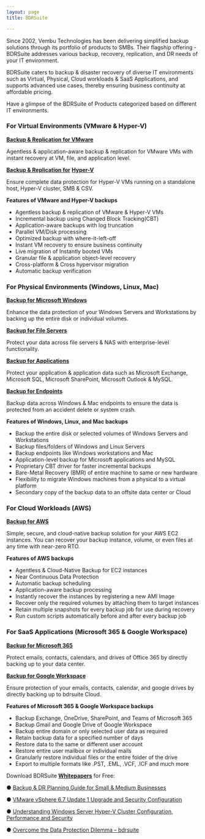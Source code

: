```yaml
---
layout: page
title: BDRSuite

---
```

Since 2002, Vembu Technologies has been delivering simplified backup solutions through its portfolio of products to SMBs. Their flagship offering - BDRSuite addresses various backup, recovery, replication, and DR needs of your IT environment.

BDRSuite caters to backup & disaster recovery of diverse IT environments such as Virtual, Physical, Cloud workloads & SaaS Applications, and supports advanced use cases, thereby ensuring business continuity at affordable pricing.

Have a glimpse of the BDRSuite of Products categorized based on different IT environments.

### For Virtual Environments (VMware & Hyper-V)

[**Backup & Replication for VMware**](https://www.bdrsuite.com/vmware-backup/)

Agentless & application-aware backup & replication for VMware VMs with instant recovery at VM, file, and application level.

[**Backup & Replication for**](https://www.bdrsuite.com/hyper-v-backup/) [**Hyper-V**](https://www.bdrsuite.com/hyper-v-backup/)

Ensure complete data protection for Hyper-V VMs running on a standalone host, Hyper-V cluster, SMB & CSV.

**Features of VMware and Hyper-V backups**

* Agentless backup & replication of VMware & Hyper-V VMs
* Incremental backup using Changed Block Tracking(CBT)
* Application-aware backups with log truncation
* Parallel VM/Disk processing
* Optimized backup with where-it-left-off
* Instant VM recovery to ensure business continuity
* Live migration of Instantly booted VMs
* Granular file & application object-level recovery
* Cross-platform & Cross hypervisor migration
* Automatic backup verification

### For Physical Environments (Windows, Linux, Mac)

[**Backup for Microsoft Windows**](https://www.bdrsuite.com/windows-image-backup/)

Enhance the data protection of your Windows Servers and Workstations by backing up the entire disk or individual volumes.

[**Backup for File Servers**](https://www.bdrsuite.com/vembu-backup-for-file-servers/)

Protect your data across file servers & NAS with enterprise-level functionality.

[**Backup for Applications**]()

Protect your application & application data such as Microsoft Exchange, Microsoft SQL, Microsoft SharePoint, Microsoft Outlook & MySQL.

[**Backup for Endpoints**](https://www.bdrsuite.com/vembu-backup-for-endpoints/)

Backup data across Windows & Mac endpoints to ensure the data is protected from an accident delete or system crash.

**Features of Windows, Linux, and Mac backups**

* Backup the entire disk or selected volumes of Windows Servers and Workstations
* Backup files/folders of Windows and Linux Servers
* Backup endpoints like Windows workstations and Mac
* Application-level backup for Microsoft applications and MySQL
* Proprietary CBT driver for faster incremental backups
* Bare-Metal Recovery (BMR) of entire machine to same or new hardware
* Flexibility to migrate Windows machines from a physical to a virtual platform
* Secondary copy of the backup data to an offsite data center or Cloud

### For Cloud Workloads (AWS)

[**Backup for AWS**](https://www.bdrsuite.com/aws-backup/)

Simple, secure, and cloud-native backup solution for your AWS EC2 instances. You can recover your backup instance, volume, or even files at any time with near-zero RTO.

**Features of AWS backups**

* Agentless & Cloud-Native Backup for EC2 instances
* Near Continuous Data Protection
* Automatic backup scheduling
* Application-aware backup processing
* Instantly recover the instances by registering a new AMI Image
* Recover only the required volumes by attaching them to target instances
* Retain multiple snapshots for every backup job for use during recovery
* Run custom scripts automatically before and after every backup job

### For SaaS Applications (Microsoft 365 & Google Workspace)

[**Backup for Microsoft 365**](https://www.bdrsuite.com/office-365-backup/)

Protect emails, contacts, calendars, and drives of Office 365 by directly backing up to your data center.

[**Backup for Google Workspace**](https://www.bdrsuite.com/google-workspace-backup/)

Ensure protection of your emails, contacts, calendar, and google drives by directly backing up to bdrsuite Cloud.

**Features of Microsoft 365 & Google Workspace backups**

* Backup Exchange, OneDrive, SharePoint, and Teams of Microsoft 365
* Backup Gmail and Google Drive of Google Workspace
* Backup entire domain or only selected user data as required
* Retain backup data for a specified number of days
* Restore data to the same or different user account
* Restore entire user mailbox or individual mails
* Granularly restore individual files or the entire folder of the drive
* Export to multiple formats like .PST, .EML, .VCF, .ICF and much more

Download BDRSuite [**Whitepapers**](https://www.bdrsuite.com/white-papers/) for Free:

● [Backup & DR Planning Guide for Small & Medium Businesses](https://www.bdrsuite.com/ebook-backup-dr-planning-guide-for-small-medium-businesses/)

● [VMware vSphere 6.7 Update 1 Upgrade and Security Configuration](https://www.bdrsuite.com/vmware-vsphere-6-7-update-1-upgrade-security-configuration-whitepaper/)

● [Understanding Windows Server Hyper-V Cluster Configuration, Performance and Security](https://www.bdrsuite.com/hyper-v-cluster-configuration-performance-and-security-whitepaper/)

● [Overcome the Data Protection Dilemma – bdrsuite](https://www.bdrsuite.com/overcome-the-data-protection-dilemma-vembu-whitepaper/)